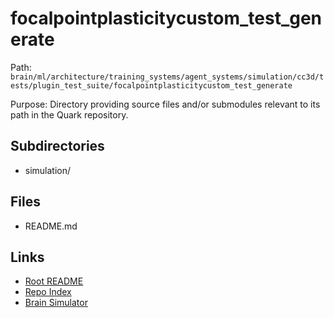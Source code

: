 # focalpointplasticitycustom_test_generate

Path: `brain/ml/architecture/training_systems/agent_systems/simulation/cc3d/tests/plugin_test_suite/focalpointplasticitycustom_test_generate`

Purpose: Directory providing source files and/or submodules relevant to its path in the Quark repository.

## Subdirectories
- simulation/

## Files
- README.md

## Links
- [Root README](../../../../../../../../../README.md)
- [Repo Index](../../../../../../../../../repo_index.json)
- [Brain Simulator](../../../../../../../../../brain/architecture/brain_simulator.py)
